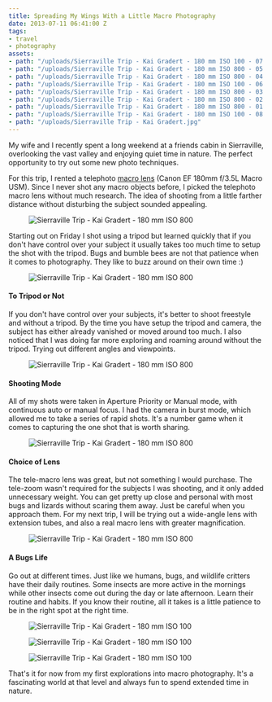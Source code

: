 ```yaml
---
title: Spreading My Wings With a Little Macro Photography
date: 2013-07-11 06:41:00 Z
tags:
- travel
- photography
assets:
- path: "/uploads/Sierraville Trip - Kai Gradert - 180 mm ISO 100 - 07.jpg"
- path: "/uploads/Sierraville Trip - Kai Gradert - 180 mm ISO 800 - 05.jpg"
- path: "/uploads/Sierraville Trip - Kai Gradert - 180 mm ISO 800 - 04.jpg"
- path: "/uploads/Sierraville Trip - Kai Gradert - 180 mm ISO 100 - 06.jpg"
- path: "/uploads/Sierraville Trip - Kai Gradert - 180 mm ISO 800 - 03.jpg"
- path: "/uploads/Sierraville Trip - Kai Gradert - 180 mm ISO 800 - 02.jpg"
- path: "/uploads/Sierraville Trip - Kai Gradert - 180 mm ISO 800 - 01.jpg"
- path: "/uploads/Sierraville Trip - Kai Gradert - 180 mm ISO 100 - 08.jpg"
- path: "/uploads/Sierraville Trip - Kai Gradert.jpg"
---
```


My wife and I recently spent a long weekend at a friends cabin in Sierraville, overlooking the vast valley and enjoying quiet time in nature. The perfect opportunity to try out some new photo techniques.

For this trip, I rented a telephoto [macro lens](http://www.borrowlenses.com/product/Canon_180mm_f3.5_Macro) (Canon EF 180mm f/3.5L Macro USM). Since I never shot any macro objects before, I picked the telephoto macro lens without much research. The idea of shooting from a little farther distance without disturbing the subject sounded appealing.

<figure><img src="/uploads/Sierraville Trip - Kai Gradert - 180 mm ISO 800 - 01.jpg" alt="Sierraville Trip - Kai Gradert - 180 mm ISO 800"></figure>

Starting out on Friday I shot using a tripod but learned quickly that if you don't have control over your subject it usually takes too much time to setup the shot with the tripod. Bugs and bumble bees are not that patience when it comes to photography. They like to buzz around on their own time :)

<figure><img src="/uploads/Sierraville Trip - Kai Gradert - 180 mm ISO 800 - 02.jpg" alt="Sierraville Trip - Kai Gradert - 180 mm ISO 800"></figure>

#### To Tripod or Not

If you don't have control over your subjects, it's better to shoot freestyle and without a tripod. By the time you have setup the tripod and camera, the subject has either already vanished or moved around too much. I also noticed that I was doing far more exploring and roaming around without the tripod. Trying out different angles and viewpoints.

<figure><img src="/uploads/Sierraville Trip - Kai Gradert - 180 mm ISO 800 - 05.jpg" alt="Sierraville Trip - Kai Gradert - 180 mm ISO 800"></figure>

#### Shooting Mode

All of my shots were taken in Aperture Priority or Manual mode, with continuous auto or manual focus. I had the camera in burst mode, which allowed me to take a series of rapid shots. It's a number game when it comes to capturing the one shot that is worth sharing.

<figure><img src="/uploads/Sierraville Trip - Kai Gradert - 180 mm ISO 800 - 04.jpg" alt="Sierraville Trip - Kai Gradert - 180 mm ISO 800"></figure>

#### Choice of Lens

The tele-macro lens was great, but not something I would purchase. The tele-zoom wasn't required for the subjects I was shooting, and it only added unnecessary weight. You can get pretty up close and personal with most bugs and lizards without scaring them away. Just be careful when you approach them. For my next trip, I will be trying out a wide-angle lens with extension tubes, and also a real macro lens with greater magnification.

<figure><img src="/uploads/Sierraville Trip - Kai Gradert - 180 mm ISO 800 - 03.jpg" alt="Sierraville Trip - Kai Gradert - 180 mm ISO 800"></figure>

#### A Bugs Life

Go out at different times. Just like we humans, bugs, and wildlife critters have their daily routines. Some insects are more active in the mornings while other insects come out during the day or late afternoon. Learn their routine and habits. If you know their routine, all it takes is a little patience to be in the right spot at the right time.

<figure><img src="/uploads/Sierraville Trip - Kai Gradert - 180 mm ISO 100 - 08.jpg" alt="Sierraville Trip - Kai Gradert - 180 mm ISO 100"></figure>

<figure><img src="/uploads/Sierraville Trip - Kai Gradert - 180 mm ISO 100 - 07.jpg" alt="Sierraville Trip - Kai Gradert - 180 mm ISO 100"></figure>

<figure><img src="/uploads/Sierraville Trip - Kai Gradert - 180 mm ISO 100 - 06.jpg" alt="Sierraville Trip - Kai Gradert - 180 mm ISO 100"></figure>

That's it for now from my first explorations into macro photography. It's a fascinating world at that level and always fun to spend extended time in nature.
